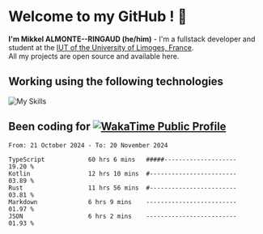 # Welcome to my GitHub ! 🌃

**I'm Mikkel ALMONTE--RINGAUD (he/him)** - I'm a fullstack developer and student at the [IUT of the University of Limoges, France](https://iut.unilim.fr). \
All my projects are open source and available here.

## Working using the following technologies

![My Skills](https://skillicons.dev/icons?i=solidjs,pnpm,nodejs,ts,js,vercel,netlify,html,css,rust,astro,git,vue,md,electron,figma,github,bash,bun,cloudflare,py,tailwind,nginx,npm,tauri,vite,zig,yarn,windicss,dart,flutter,kotlin&theme=dark)

## Been coding for [![WakaTime Public Profile](https://wakatime.com/badge/user/0839e595-e07a-435c-8d59-ed95f2a3d6dd.svg?style=flat-square)](https://wakatime.com/@0839e595-e07a-435c-8d59-ed95f2a3d6dd)

<!--START_SECTION:waka-->

```plain
From: 21 October 2024 - To: 20 November 2024

TypeScript            60 hrs 6 mins   #####--------------------   19.20 %
Kotlin                12 hrs 10 mins  #------------------------   03.89 %
Rust                  11 hrs 56 mins  #------------------------   03.81 %
Markdown              6 hrs 9 mins    -------------------------   01.97 %
JSON                  6 hrs 2 mins    -------------------------   01.93 %
```

<!--END_SECTION:waka-->
